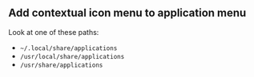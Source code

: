 
## Add contextual icon menu to application menu

Look at one of these paths:
* `~/.local/share/applications`
* `/usr/local/share/applications`
* `/usr/share/applications`

